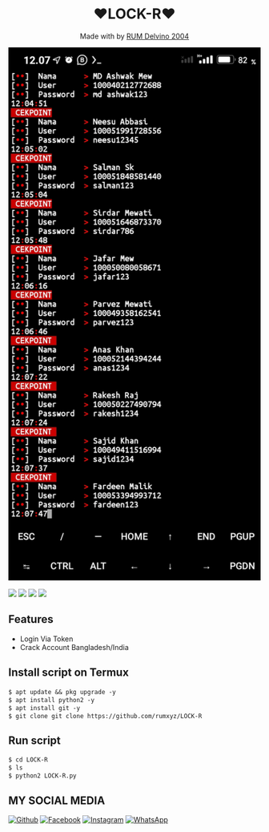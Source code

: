 <h1 align="center">
  ❤LOCK-R❤
</h1>
</div>
<p align="center">
  Made with  by <a href="git clone https://github.com/rumxyz">RUM Delvino 2004</a>
</p>
<p align="center">
 <img src="https://github.com/rumxyz/LOCK-R/blob/main/Screenshot_2020-12-05-12-07-48-564_com.termux.jpg" width="640" title="Menu" alt="Menu">
</p>

   ![](https://img.shields.io/badge/Language-1-blue) ![](https://img.shields.io/badge/Python-3.7-green) ![](https://img.shields.io/badge/Size-5KB-orange) ![](https://img.shields.io/badge/Relase-16-09-20-brightgreen)

## Features
* Login Via Token
* Crack Account Bangladesh/India
## Install script on Termux
```
$ apt update && pkg upgrade -y
$ apt install python2 -y
$ apt install git -y
$ git clone git clone https://github.com/rumxyz/LOCK-R
```

## Run script
```
$ cd LOCK-R
$ ls
$ python2 LOCK-R.py
```

## MY SOCIAL MEDIA
[![Github](https://img.shields.io/badge/Github-Ikuti-green?style=for-the-badge&logo=github)](https://github.com/rumxyz)
[![Facebook](https://img.shields.io/badge/Facebook-Ikuti-green?style=for-the-badge&logo=facebook)](https://m.facebook.com/RUMXYZ5X)
[![Instagram](https://img.shields.io/badge/Instagram-Ikuti-green?style=for-the-badge&logo=instagram)](https://Instagram.com/_rumxyz)
[![WhatsApp](https://img.shields.io/badge/whatsapp-Hubungi-brightgreen?style=for-the-badge&logo=whatsapp)](https://api.whatsapp.com/send/?phone=%2B6285695037877&text&app_absent=0)

